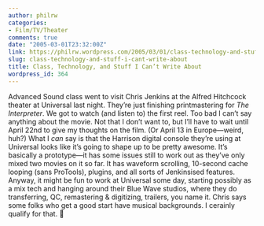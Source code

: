 ```yaml
---
author: philrw
categories:
- Film/TV/Theater
comments: true
date: "2005-03-01T23:32:00Z"
link: https://philrw.wordpress.com/2005/03/01/class-technology-and-stuff-i-cant-write-about/
slug: class-technology-and-stuff-i-cant-write-about
title: Class, Technology, and Stuff I Can’t Write About
wordpress_id: 364
---
```


Advanced Sound class went to visit Chris Jenkins at the Alfred Hitchcock theater at Universal last night. They’re just finishing printmastering for _The Interpreter_. We got to watch (and listen to) the first reel. Too bad I can’t say anything about the movie. Not that I don’t want to, but I’ll have to wait until April 22nd to give my thoughts on the film. (Or April 13 in Europe—weird, huh?) What I _can_ say is that the Harrison digital console they’re using at Universal looks like it’s going to shape up to be pretty awesome. It’s basically a prototype—it has some issues still to work out as they’ve only mixed two movies on it so far. It has waveform scrolling, 10-second cache looping (sans ProTools), plugins, and all sorts of Jenkinsised features. Anyway, it might be fun to work at Universal some day, starting possibly as a mix tech and hanging around their Blue Wave studios, where they do transferring, QC, remastering & digitizing, trailers, you name it. Chris says some folks who get a good start have musical backgrounds. I cerainly qualify for that. :slightly_smiling_face:
